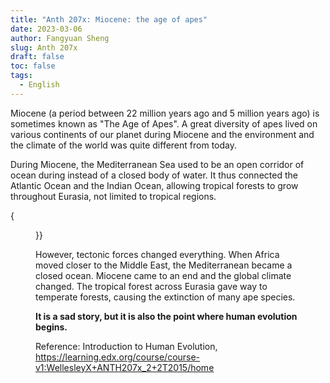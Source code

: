 ```yaml
---
title: "Anth 207x: Miocene: the age of apes"
date: 2023-03-06
author: Fangyuan Sheng
slug: Anth 207x
draft: false
toc: false
tags:
  - English
---
```



Miocene (a period between 22 million years ago and 5 million years ago) is sometimes known as "The Age of Apes". A great diversity of apes lived on various continents of our planet during Miocene and the environment and the climate of the world was quite different from today. 

During Miocene, the Mediterranean Sea used to be an open corridor of ocean during instead of a closed body of water. It thus connected the Atlantic Ocean and the Indian Ocean, allowing tropical forests to grow throughout Eurasia, not limited to tropical regions.


{<figure src="https://hellenshengfy.github.io/Cover pic.jpg" title="Hand-drawing of my understanding of evolution " width="200">}}



However, tectonic forces changed everything. When Africa moved closer to the Middle East, the Mediterranean became a closed ocean. Miocene came to an end and the global climate changed. The tropical forest across Eurasia gave way to temperate forests, causing the extinction of many ape species. 

**It is a sad story, but it is also the point where human evolution begins.**


  
Reference: Introduction to Human Evolution, https://learning.edx.org/course/course-v1:WellesleyX+ANTH207x_2+2T2015/home
